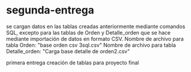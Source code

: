 # segunda-entrega
se cargan datos en las tablas creadas anteriormente mediante comandos SQL, excepto para las tablas de Orden y Detalle_orden que se hace mediante importación de datos en formato CSV. Nombre de archivo para tabla Orden: "base orden csv 3sql.csv" 
Nombre de archivo para tabla Detalle_orden: "Carga base detalle de orden2.csv"

primera entrega
creación de tablas para proyecto final
